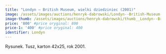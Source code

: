 ```yaml
---
title: "Londyn – British Museum, wielki dziedziniec (2001)"
image: /assets/images/auctions/henryk-dabrowski/Londyn--British-Museum-wielki-dziedziniec-2001.jpg
image-thumb: /assets/images/auctions/henryk-dabrowski/thumb__Londyn--British-Museum-wielki-dziedziniec-2001.jpg
price: '800' #price oryginal: 800
price-1: '400' #price oryginal: 400
identifier: Londyn
---
```


Rysunek. Tusz, karton 42x25, rok 2001.